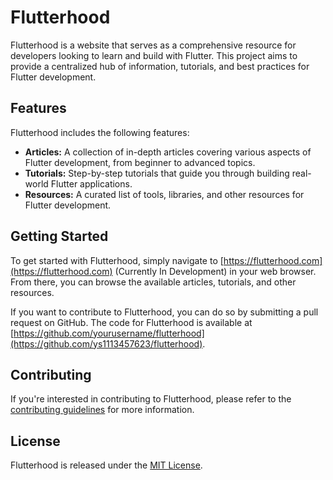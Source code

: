 # Flutterhood

Flutterhood is a website that serves as a comprehensive resource for developers looking to learn and build with Flutter. This project aims to provide a centralized hub of information, tutorials, and best practices for Flutter development.

## Features

Flutterhood includes the following features:

- **Articles:** A collection of in-depth articles covering various aspects of Flutter development, from beginner to advanced topics.
- **Tutorials:** Step-by-step tutorials that guide you through building real-world Flutter applications.
- **Resources:** A curated list of tools, libraries, and other resources for Flutter development.

## Getting Started

To get started with Flutterhood, simply navigate to [https://flutterhood.com](https://flutterhood.com) (Currently In Development) in your web browser. From there, you can browse the available articles, tutorials, and other resources.

If you want to contribute to Flutterhood, you can do so by submitting a pull request on GitHub. The code for Flutterhood is available at [https://github.com/yourusername/flutterhood](https://github.com/ys1113457623/flutterhood).

## Contributing

If you're interested in contributing to Flutterhood, please refer to the [contributing guidelines](CONTRIBUTING.md) for more information.

## License

Flutterhood is released under the [MIT License](LICENSE).
